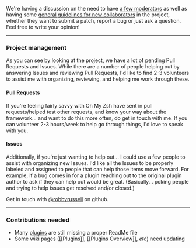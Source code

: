 We're having a discussion on the need to have [a few moderators](https://github.com/robbyrussell/oh-my-zsh/issues/2771) as well as having some [general guidelines for new collaborators](https://github.com/robbyrussell/oh-my-zsh/issues/2766) in the project, whether they want to submit a patch, report a bug or just ask a question. Feel free to write your opinion!

***

### Project management

As you can see by looking at the project, we have a lot of pending Pull Requests and Issues. While there are a number of people helping out by answering Issues and reviewing Pull Requests, I'd like to find 2-3 volunteers to assist me with organizing, reviewing, and helping me work through these.

#### Pull Requests

If you're feeling fairly savvy with Oh My Zsh have sent in pull requests/helped test other requests, and know your way about the framework... and want to do this more often, do get in touch with me. If you can volunteer 2-3 hours/week to help go through things, I'd love to speak with you.

#### Issues

Additionally, if you're just wanting to help out... I could use a few people to assist with organizing new Issues. I'd like all the Issues to be properly labeled and assigned to people that can help those items move forward. For example, if a bug comes in for a plugin reaching out to the original plugin author to ask if they can help out would be great. (Basically... poking people and trying to help issues get resolved and/or closed.) 

Get in touch with [@robbyrussell](https://github.com/robbyrussell) on github.

***

### Contributions needed

* Many [plugins](https://github.com/robbyrussell/oh-my-zsh/tree/master/plugins) are still missing a proper
ReadMe file
* Some wiki pages ([[Plugins]], [[Plugins Overview]], _etc_) need updating